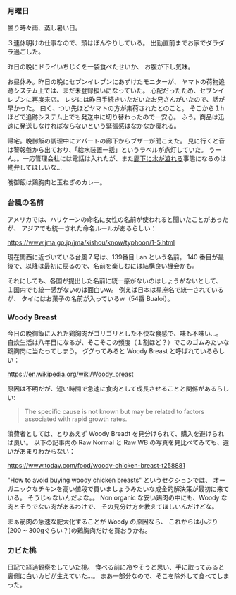 ### 月曜日

曇り時々雨、蒸し暑い日。

３連休明けの仕事なので、頭はぼんやりしている。
出勤直前までお家でダラダラ過ごした。

昨日の晩にドライいちじくを一袋食べたせいか、
お腹が下し気味。

お昼休み。昨日の晩にセブンイレブンにあずけたモニターが、
ヤマトの荷物追跡システム上では、まだ未登録扱いになっていた。
心配だったため、セブンイレブンに再度来店。
レジには昨日手続きいただいたお兄さんがいたので、話が早かった。
曰く、つい先ほどヤマトの方が集荷されたとのこと。
そこから１hほどで追跡システム上でも発送中に切り替わったので一安心。
ふう。商品は迅速に発送しなければならないという緊張感はなかなか痺れる。

帰宅。晩御飯の調理中にアパートの廊下からブザーが聞こえた。
見に行くと音は警報盤から出ており、「給水装置一括」というラベルが点灯していた。
うーん。。一応管理会社には電話は入れたが、また[廊下に水が溢れる](https://github.com/toasa/diary/blob/main/2022/11/13.md#%E6%97%A5%E6%9B%9C%E6%97%A5)事態になるのは勘弁してほしいな...

晩御飯は鶏胸肉と玉ねぎのカレー。

### 台風の名前

アメリカでは、ハリケーンの命名に女性の名前が使われると聞いたことがあったが、
アジアでも統一された命名ルールがあるらしい：

https://www.jma.go.jp/jma/kishou/know/typhoon/1-5.html

現在関西に近づいている台風７号は、139番目 Lan という名前。
140 番目が最後で、以降は最初に戻るので、名前を楽しむには結構良い機会かも。

それにしても、各国が提出した名前に統一感がないのはしょうがないとして、
１国内でも統一感がないのは面白いw。
例えば日本は星座名で統一されているが、
タイにはお菓子の名前が入っているw（54番 Bualoi）。

### Woody Breast

今日の晩御飯に入れた鶏胸肉がゴリゴリとした不快な食感で、味も不味い...。
自炊生活は八年目になるが、そこそこの頻度（１割ほど？）でこのゴムみたいな鶏胸肉に当たってしまう。
ググってみると Woody Breast と呼ばれているらしい：

https://en.wikipedia.org/wiki/Woody_breast

原因は不明だが、短い時間で急速に食肉として成長させることと関係があるらしい:

> The specific cause is not known but may be related to factors associated with rapid growth rates.

消費者としては、とりあえず Woody Breadt を見分けられて、購入を避けられば良い。
以下の記事内の Raw Normal と Raw WB の写真を見比べてみても、違いがあまりわからない：

https://www.today.com/food/woody-chicken-breast-t258881

"How to avoid buying woody chicken breasts" というセクションでは、
オーガニックなチキンを高い値段で買いましょうみたいな成金的解決策が最初に来ている。
そうじゃないんだよな。。
Non organic な安い鶏肉の中にも、Woody な肉とそうでない肉があるわけで、
その見分け方を教えてほしいんだけどな。

まぁ筋肉の急速な肥大化することが Woody の原因なら、
これからは小ぶり (200 ~ 300gぐらい？)の鶏胸肉だけを買おうかね。

### カビた桃

日記で経過観察をしていた桃。
食べる前に冷やそうと思い、手に取ってみると裏側に白いカビが生えていた...。
まあ一部分なので、そこを除外して食べてしまった。
